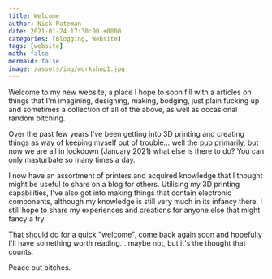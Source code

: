 ```yaml
---
title: Welcome
author: Nick Pateman
date: 2021-01-24 17:30:00 +0000
categories: [Blogging, Website]
tags: [website]
math: false
mermaid: false
image: /assets/img/workshop1.jpg
---
```


Welcome to my new website, a place I hope to soon fill with a articles on things that I'm imagining, designing, making, bodging, just plain fucking up and sometimes a collection of all of the above, as well as occasional random bitching.

Over the past few years I've been getting into 3D printing and creating things as way of keeping myself out of trouble... well the pub primarily, but now we are all in lockdown (January 2021) what else is there to do?  You can only masturbate so many times a day.

I now have an assortment of printers and acquired knowledge that I thought might be useful to share on a blog for others.  Utilising my 3D printing capabilities, I've also got into making things that contain electronic components, although my knowledge is still very much in its infancy there, I still hope to share my experiences and creations for anyone else that might fancy a try.

That should do for a quick "welcome", come back again soon and hopefully I'll have something worth reading... maybe not, but it's the thought that counts.

Peace out bitches.